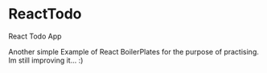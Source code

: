 # ReactTodo
React Todo App

Another simple Example of React BoilerPlates for the purpose of practising.
Im still improving it... :)
